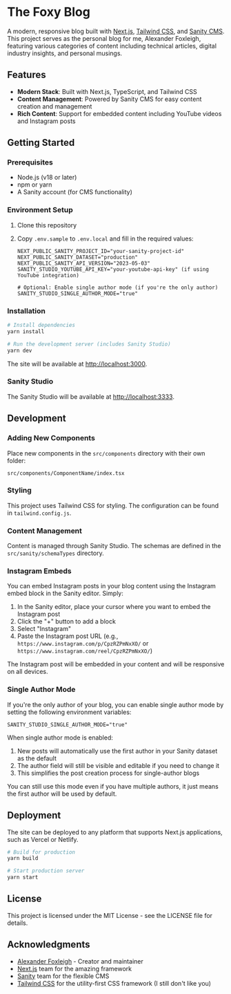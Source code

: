# The Foxy Blog

A modern, responsive blog built with [Next.js](https://nextjs.org), [Tailwind CSS](https://tailwindcss.com), and [Sanity CMS](https://www.sanity.io). This project serves as the personal blog for me, Alexander Foxleigh, featuring various categories of content including technical articles, digital industry insights, and personal musings.

## Features

- **Modern Stack**: Built with Next.js, TypeScript, and Tailwind CSS
- **Content Management**: Powered by Sanity CMS for easy content creation and management
- **Rich Content**: Support for embedded content including YouTube videos and Instagram posts

## Getting Started

### Prerequisites

- Node.js (v18 or later)
- npm or yarn
- A Sanity account (for CMS functionality)

### Environment Setup

1. Clone this repository
2. Copy `.env.sample` to `.env.local` and fill in the required values:

   ```
   NEXT_PUBLIC_SANITY_PROJECT_ID="your-sanity-project-id"
   NEXT_PUBLIC_SANITY_DATASET="production"
   NEXT_PUBLIC_SANITY_API_VERSION="2023-05-03"
   SANITY_STUDIO_YOUTUBE_API_KEY="your-youtube-api-key" (if using YouTube integration)

   # Optional: Enable single author mode (if you're the only author)
   SANITY_STUDIO_SINGLE_AUTHOR_MODE="true"
   ```

### Installation

```bash
# Install dependencies
yarn install

# Run the development server (includes Sanity Studio)
yarn dev
```

The site will be available at [http://localhost:3000](http://localhost:3000).

### Sanity Studio

The Sanity Studio will be available at [http://localhost:3333](http://localhost:3333).

## Development

### Adding New Components

Place new components in the `src/components` directory with their own folder:

```
src/components/ComponentName/index.tsx
```

### Styling

This project uses Tailwind CSS for styling. The configuration can be found in `tailwind.config.js`.

### Content Management

Content is managed through Sanity Studio. The schemas are defined in the `src/sanity/schemaTypes` directory.

### Instagram Embeds

You can embed Instagram posts in your blog content using the Instagram embed block in the Sanity editor. Simply:

1. In the Sanity editor, place your cursor where you want to embed the Instagram post
2. Click the "+" button to add a block
3. Select "Instagram"
4. Paste the Instagram post URL (e.g., `https://www.instagram.com/p/CpzRZPmNxXO/` or `https://www.instagram.com/reel/CpzRZPmNxXO/`)

The Instagram post will be embedded in your content and will be responsive on all devices.

### Single Author Mode

If you're the only author of your blog, you can enable single author mode by setting the following environment variables:

```
SANITY_STUDIO_SINGLE_AUTHOR_MODE="true"
```

When single author mode is enabled:

1. New posts will automatically use the first author in your Sanity dataset as the default
2. The author field will still be visible and editable if you need to change it
3. This simplifies the post creation process for single-author blogs

You can still use this mode even if you have multiple authors, it just means the first author will be used by default.

## Deployment

The site can be deployed to any platform that supports Next.js applications, such as Vercel or Netlify.

```bash
# Build for production
yarn build

# Start production server
yarn start
```

## License

This project is licensed under the MIT License - see the LICENSE file for details.

## Acknowledgments

- [Alexander Foxleigh](http://www.alexfoxleigh.com) - Creator and maintainer
- [Next.js](https://nextjs.org) team for the amazing framework
- [Sanity](https://www.sanity.io) team for the flexible CMS
- [Tailwind CSS](https://tailwindcss.com) for the utility-first CSS framework (I still don't like you)
